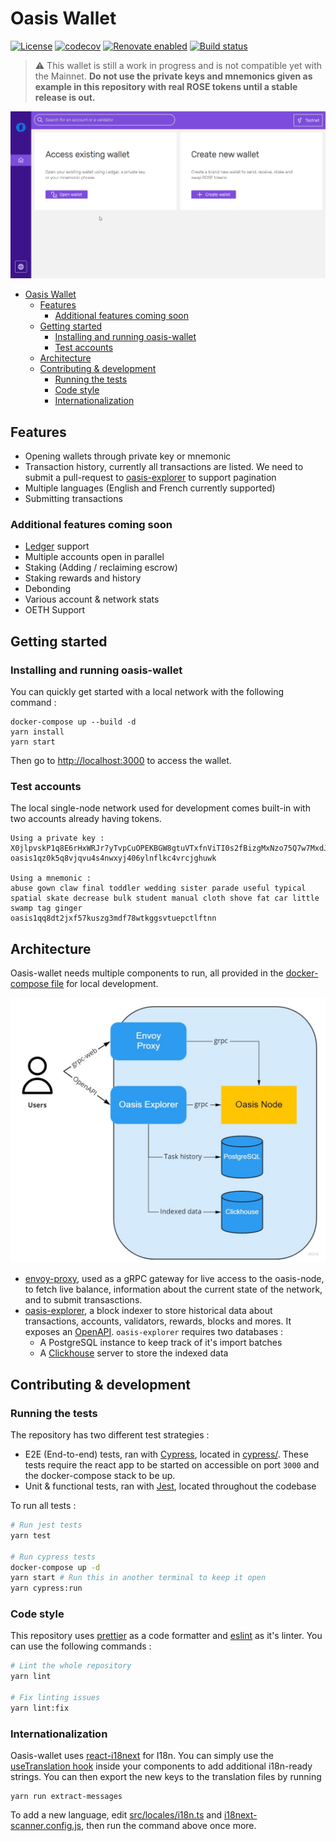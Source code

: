# Oasis Wallet

[![License](https://img.shields.io/badge/License-Apache%202.0-blue.svg)](https://opensource.org/licenses/Apache-2.0)
[![codecov](https://codecov.io/gh/esya/oasis-wallet/branch/master/graph/badge.svg)](https://codecov.io/gh/esya/oasis-wallet)
[![Renovate enabled](https://img.shields.io/badge/renovate-enabled-brightgreen.svg)](https://renovatebot.com/)
[![Build status](https://github.com/esya/oasis-wallet/actions/workflows/build.yaml/badge.svg)](https://github.com/esya/oasis-wallet/actions)

> :warning: This wallet is still a work in progress and is not compatible yet with the Mainnet. **Do not use the private keys and mnemonics given as example in this repository with real ROSE tokens until a stable release is out.**

<img src="docs/images/demo.gif">

- [Oasis Wallet](#oasis-wallet)
  - [Features](#features)
    - [Additional features coming soon](#additional-features-coming-soon)
  - [Getting started](#getting-started)
    - [Installing and running oasis-wallet](#installing-and-running-oasis-wallet)
    - [Test accounts](#test-accounts)
  - [Architecture](#architecture)
  - [Contributing & development](#contributing--development)
    - [Running the tests](#running-the-tests)
    - [Code style](#code-style)
    - [Internationalization](#internationalization)

## Features

- Opening wallets through private key or mnemonic
- Transaction history, currently all transactions are listed. We need to submit a pull-request to [oasis-explorer](https://github.com/everstake/oasis-explorer) to support pagination
- Multiple languages (English and French currently supported)
- Submitting transactions

### Additional features coming soon

- [Ledger](http://ledger.com/) support
- Multiple accounts open in parallel
- Staking (Adding / reclaiming escrow)
- Staking rewards and history
- Debonding 
- Various account & network stats
- OETH Support 

## Getting started

### Installing and running oasis-wallet

You can quickly get started with a local network with the following command : 

```shell
docker-compose up --build -d
yarn install
yarn start
```

Then go to [http://localhost:3000](http://localhost:3000) to access the wallet.

### Test accounts

The local single-node network used for development comes built-in with two accounts already having tokens.

```
Using a private key : 
X0jlpvskP1q8E6rHxWRJr7yTvpCuOPEKBGW8gtuVTxfnViTI0s2fBizgMxNzo75Q7w7MxdJXtOLeqDoFUGxxMg==
oasis1qz0k5q8vjqvu4s4nwxyj406ylnflkc4vrcjghuwk

Using a mnemonic : 
abuse gown claw final toddler wedding sister parade useful typical spatial skate decrease bulk student manual cloth shove fat car little swamp tag ginger
oasis1qq8dt2jxf57kuszg3mdf78wtkggsvtuepctlftnn
```


## Architecture

Oasis-wallet needs multiple components to run, all provided in the [docker-compose file](docker-compose.yml) for local development.

<img src="docs/images/architecture.jpg" width="600">

- [envoy-proxy](https://www.envoyproxy.io/), used as a gRPC gateway for live access to the oasis-node, to fetch live balance, information about the current state of the network, and to submit transasctions.
- [oasis-explorer](https://github.com/everstake/oasis-explorer), a block indexer to store historical data about transactions, accounts, validators, rewards, blocks and mores. It exposes an [OpenAPI](https://github.com/everstake/oasis-explorer/blob/master/swagger/swagger.yml). `oasis-explorer` requires two databases :
  - A PostgreSQL instance to keep track of it's import batches
  - A [Clickhouse](https://github.com/ClickHouse/ClickHouse) server to store the indexed data

## Contributing & development

### Running the tests

The repository has two different test strategies :

- E2E (End-to-end) tests, ran with [Cypress](https://www.cypress.io/), located in [cypress/](/cypress). These tests require the react app to be started on accessible on port `3000` and the docker-compose stack to be up.
- Unit & functional tests, ran with [Jest](https://github.com/facebook/jest), located throughout the codebase

To run all tests : 

```bash
# Run jest tests
yarn test

# Run cypress tests
docker-compose up -d
yarn start # Run this in another terminal to keep it open
yarn cypress:run
```

### Code style

This repository uses [prettier](https://prettier.io/) as a code formatter and [eslint](https://github.com/eslint/eslint) as it's linter. You can use the following commands :

```bash
# Lint the whole repository
yarn lint

# Fix linting issues
yarn lint:fix
```

### Internationalization

Oasis-wallet uses [react-i18next](https://react.i18next.com/) for I18n. You can simply use the [useTranslation hook](https://react.i18next.com/latest/usetranslation-hook) inside your components to add additional i18n-ready strings. You can then export the new keys to the translation files by running 

```
yarn run extract-messages
```

To add a new language, edit [src/locales/i18n.ts](src/locales/i18n.ts) and [i18next-scanner.config.js](internals/extractMessages/i18next-scanner.config.js), then run the command above once more.